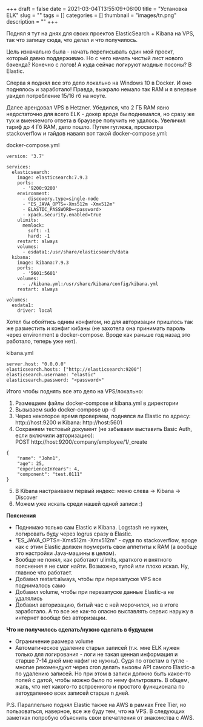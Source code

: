 +++ 
draft = false
date = 2021-03-04T13:55:09+06:00
title = "Установка ELK"
slug = "" 
tags = []
categories = []
thumbnail = "images/tn.png"
description = ""
+++

Поднял я тут на днях для своих проектов ElasticSearch + Kibana на VPS, так что запишу сюда, что делал и что получилось.

Цель изначально была - начать переписывать один мой проект, который давно поддерживаю. Но с чего начать чистый лист нового бэкенда? Конечно с логов! А куда сейчас логируют модные посоны? В Elastic.

Сперва я поднял все это дело локально на Windows 10 в Docker. И оно поднялось и заработало! Правда, выжрало немало так RAM и я впервые увидел потребление 15/16 гб на ноуте.

Далее арендовал VPS в Hetzner. Убедился, что 2 ГБ RAM явно недостаточно для всего ELK - докер вроде бы поднимался, но сразу же тух и вменяемого ответа в браузере получить не удалось. Увеличил тариф до 4 Гб RAM, дело пошло. 
Путем гуглежа, просмотра stackoverflow и гайдов наваял вот такой docker-compose.yml:

docker-compose.yml
```
version: '3.7'

services:
  elasticsearch:
    image: elasticsearch:7.9.3
    ports:
      - '9200:9200'
    environment:
      - discovery.type=single-node
      - "ES_JAVA_OPTS=-Xms512m -Xmx512m"
      - ELASTIC_PASSWORD=<password>
      - xpack.security.enabled=true
    ulimits:
      memlock:
        soft: -1
        hard: -1
    restart: always
    volumes:
      - esdata1:/usr/share/elasticsearch/data
  kibana:
    image: kibana:7.9.3
    ports:
      - '5601:5601'
    volumes:
      - ./kibana.yml:/usr/share/kibana/config/kibana.yml
    restart: always

volumes:
  esdata1:
    driver: local
```

Хотел бы обойтись одним конфигом, но для авторизации пришлось так же разместить и конфиг кибаны (не захотела она принимать пароль через environment в docker-compose. Вроде как раньше год назад это работало, теперь уже нет).

kibana.yml
```
server.host: "0.0.0.0"
elasticsearch.hosts: ["http://elasticsearch:9200"]
elasticsearch.username: "elastic"
elasticsearch.password: "<password>"
```

Итого чтобы поднять все это дело на VPS/локально:
1. Размещаем файлы docker-compose и kibana.yml в директории
2. Вызываем sudo docker-compose up -d
3. Через некоторое время проверяем, поднялся ли Elastic по адресу:
http://host:9200
и Kibana:
http://host:5601
4. Сохраняем тестовый документ (не забываем выставить Basic Auth, если включили авторизацию):  
POST http://host:9200/company/employee/1/_create 
```
{
    "name": "John1",
    "age": 25,
    "experienceInYears": 4,
    "component": "test.0111"
}
```
5. В Kibana настраиваем первый индекс: меню слева -> Kibana -> Discover
6. Можем уже искать среди нашей одной записи :)

**Пояснения**
+ Поднимаю только сам Elastic и Kibana. Logstash не нужен, логировать буду через logrus сразу в Elastic.
+ "ES_JAVA_OPTS=-Xms512m -Xmx512m" - судя по stackoverflow, вроде как с этим Elastic должен поумерить свои аппетиты к RAM (а вообще это настройки Java-машины в целом).
+ Вообще не понял, как работают ulimits, краткого и внятного пояснения я не смог найти. Возможно, тупой или плохо искал. Ну, главное что работает.
+ Добавил restart:always, чтобы при перезапуске VPS все поднималось само
+ Добавил volume, чтобы при перезапуске данные Elastic-а не удалялись
+ Добавил авторизацию, битый час с ней морочился, но в итоге заработало. А то все же как-то опасно выставлять сервис наружу в интернет вообще без авторизации.

**Что не получилось сделать/нужно сделать в будущем**
+ Ограничение размера volume
+ Автоматическое удаление старых записей (т.к. мне ELK нужен только для логирования - логи не такая ценная информация и старше 7-14 дней мне нафиг не нужны). Судя по ответам в гугле - многие рекомендуют через cron делать вызовы API самого Elastic-а по удалению записей. Но при этом в записи должно быть какое-то полей с датой, чтобы можно было по нему фильтровать. В общем, жаль, что нет какого-то встроенного и простого функционала по автоудалению всех записей старше n дней.

P.S. Параллельно поднял Elastic также на AWS в рамках Free Tier, но пользоваться, наверное, все же буду тем, что на VPS. В следующих заметках попробую объяснить свои впечатления от знакомства с AWS.